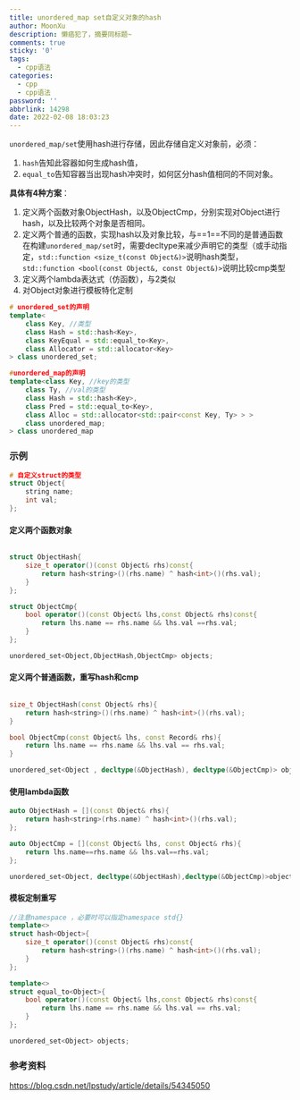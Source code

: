 ```yaml
---
title: unordered_map set自定义对象的hash
author: MoonXu
description: 懒癌犯了，摘要同标题~
comments: true
sticky: '0'
tags:
  - cpp语法
categories:
  - cpp
  - cpp语法
password: ''
abbrlink: 14298
date: 2022-02-08 18:03:23
---
```


`unordered_map/set`使用hash进行存储，因此存储自定义对象前，必须：

1. `hash`告知此容器如何生成hash值，
2. `equal_to`告知容器当出现hash冲突时，如何区分hash值相同的不同对象。

**具体有4种方案**：

1. 定义两个函数对象ObjectHash，以及ObjectCmp，分别实现对Object进行hash，以及比较两个对象是否相同。
2. 定义两个普通的函数，实现hash以及对象比较，与==1==不同的是普通函数在构建`unordered_map/set`时，需要decltype来减少声明它的类型（或手动指定，`std::function <size_t(const Object&)>`说明hash类型，`std::function <bool(const Object&, const Object&)>`说明比较cmp类型
3. 定义两个lambda表达式（仿函数），与2类似
4. 对Object对象进行模板特化定制

```cpp
# unordered_set的声明
template<
    class Key, //类型
    class Hash = std::hash<Key>,
    class KeyEqual = std::equal_to<Key>,
    class Allocator = std::allocator<Key>
> class unordered_set;

#unordered_map的声明
template<class Key, //key的类型
    class Ty, //val的类型
    class Hash = std::hash<Key>,
    class Pred = std::equal_to<Key>,
    class Alloc = std::allocator<std::pair<const Key, Ty> > >
    class unordered_map;
> class unordered_map
```



### 示例

```cpp
# 自定义struct的类型
struct Object{
    string name;
    int val;
};
```

#### 定义两个函数对象

```cpp

struct ObjectHash{
	size_t operator()(const Object& rhs)const{
        return hash<string>()(rhs.name) ^ hash<int>()(rhs.val);
    }
};

struct ObjectCmp{
    bool operator()(const Object& lhs,const Object& rhs)const{
        return lhs.name == rhs.name && lhs.val ==rhs.val;
    }
};

unordered_set<Object,ObjectHash,ObjectCmp> objects;
```

#### 定义两个普通函数，重写hash和cmp

```cpp

size_t ObjectHash(const Object& rhs){
    return hash<string>()(rhs.name) ^ hash<int>()(rhs.val);
}

bool ObjectCmp(const Object& lhs, const Record& rhs){
    return lhs.name == rhs.name && lhs.val == rhs.val;
}

unordered_set<Object , decltype(&ObjectHash), decltype(&ObjectCmp)> objects(0,ObjectHash,ObjectCmp);
```

#### 使用lambda函数

```cpp
auto ObjectHash = [](const Object& rhs){
    return hash<string>(rhs.name) ^ hash<int>()(rhs.val);
};

auto ObjectCmp = [](const Object& lhs, const Object& rhs){
    return lhs.name==rhs.name && lhs.val==rhs.val;
};

unordered_set<Object, decltype(&ObjectHash),decltype(&ObjectCmp)>object(0,ObjectHash,ObjectCmp);
```

#### 模板定制重写

```cpp
//注意namespace ，必要时可以指定namespace std{}
template<>
struct hash<Object>{
    size_t operator()(const Object& rhs)const{
		return hash<string>()(rhs.name) ^ hash<int>()(rhs.val);
    }
};

template<>
struct equal_to<Object>{
    bool operator()(const Object& lhs,const Object& rhs)const{
		return lhs.name == rhs.name && lhs.val == rhs.val;
    }
};

unordered_set<Object> objects;
```





### 参考资料

https://blog.csdn.net/lpstudy/article/details/54345050